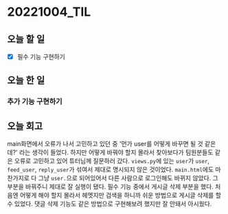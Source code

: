# 20221004_TIL

## 오늘 할 일
- [X] 필수 기능 구현하기

## 오늘 한 일
### 추가 기능 구현하기

## 오늘 회고
main화면에서 오류가 나서 고민하고 있던 중 '먼가 user를 어떻게 바꾸면 될 것 같은데?' 라는 생각이 들었다.
하지만 어떻게 바꿔야 할지 몰라서 찾아보다가 팀원분들도 같은 오류로 고민하고 있어 튜터님께 질문하러 갔다.
`views.py`에 있는 `user`가 `user`, `feed_user`, `reply_user`가 섞여서 제대로 명시되지 않은 것이었다.
`main.html`에도 마찬가지로 다 그냥 `user.`으로 되어있어서 다른 사람으로 로그인해도 바뀌지 않았다.
그 부분을 바꿔주니 제대로 잘 실행이 됐다.
필수 기능 중에서 게시글 삭제 부분을 했다.
처음엔 어떻게 해야 할지 몰라서 헤멧지만 검색을 하니까 쉬운 방법으로 게시글 삭제를 할 수 있었다.
댓글 삭제 기능도 같은 방법으로 구현해보려 했지만 잘 안돼서 아시웠다.
